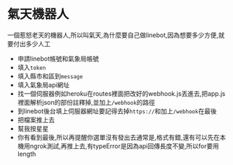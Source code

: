 # 氣天機器人
一個惹怒老天的機器人,所以叫氣天,為什麼要自己做linebot,因為想要多少方便,就要付出多少人工
* 申請linebot帳號和氣象局帳號
* 填入`token`
* 填入縣市和區到`message`
* 填入氣象局api網址
* 找一個伺服器例如heroku在routes裡面把改好的webhook.js丟進去,把app.js裡面解析json的部份註釋掉,並加上`/webhook`的路徑
* 到linebot後台填上伺服器網址要記得去掉`https://`和加上`/webhook`在最後
* 把檔案推上去
* 幫我按星星
* 你有看到最後,所以再提醒你選單沒有發出去通常是,格式有錯,還有可以先在本機用ngrok測試,再推上去,有typeError是因為api回傳長度不變,所以for要用length
